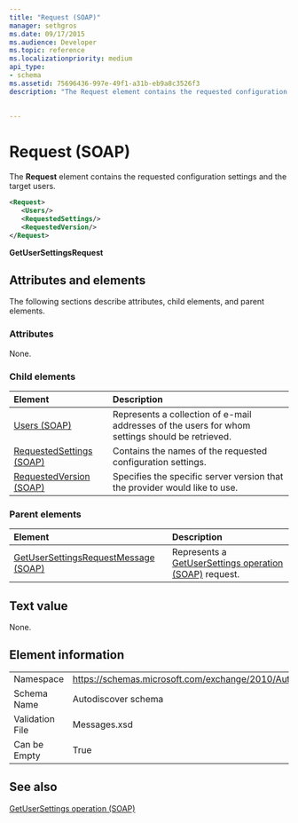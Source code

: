 ```yaml
---
title: "Request (SOAP)"
manager: sethgros
ms.date: 09/17/2015
ms.audience: Developer
ms.topic: reference
ms.localizationpriority: medium
api_type:
- schema
ms.assetid: 75696436-997e-49f1-a31b-eb9a8c3526f3
description: "The Request element contains the requested configuration settings and the target users."
 
 
---
```


# Request (SOAP)

The **Request** element contains the requested configuration settings and the target users. 
  
```XML
<Request>
   <Users/>
   <RequestedSettings/>
   <RequestedVersion/>
</Request>
```

 **GetUserSettingsRequest**
## Attributes and elements

The following sections describe attributes, child elements, and parent elements.
  
### Attributes

None.
  
### Child elements

|**Element**|**Description**|
|:-----|:-----|
|[Users (SOAP)](users-soap.md) <br/> |Represents a collection of e-mail addresses of the users for whom settings should be retrieved.  <br/> |
|[RequestedSettings (SOAP)](requestedsettings-soap.md) <br/> |Contains the names of the requested configuration settings.  <br/> |
|[RequestedVersion (SOAP)](requestedversion-soap.md) <br/> |Specifies the specific server version that the provider would like to use.  <br/> |
   
### Parent elements

|**Element**|**Description**|
|:-----|:-----|
|[GetUserSettingsRequestMessage (SOAP)](getusersettingsrequestmessage-soap.md) <br/> |Represents a [GetUserSettings operation (SOAP)](getusersettings-operation-soap.md) request.  <br/> |
   
## Text value

None.
  
## Element information

|||
|:-----|:-----|
|Namespace  <br/> |https://schemas.microsoft.com/exchange/2010/Autodiscover  <br/> |
|Schema Name  <br/> |Autodiscover schema  <br/> |
|Validation File  <br/> |Messages.xsd  <br/> |
|Can be Empty  <br/> |True  <br/> |
   
## See also



[GetUserSettings operation (SOAP)](getusersettings-operation-soap.md)


